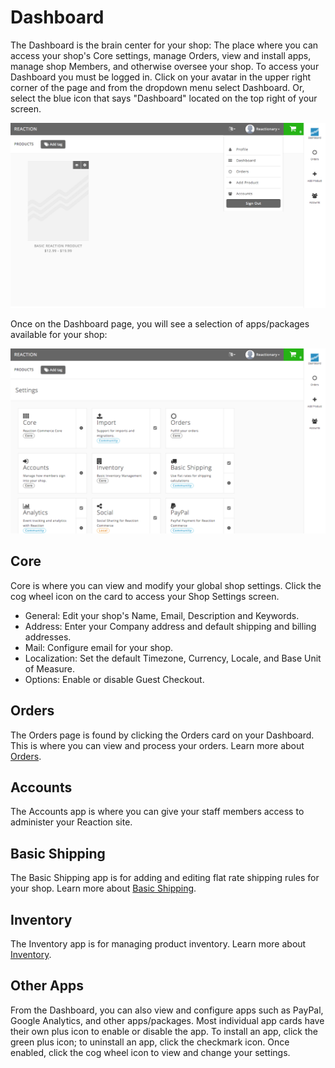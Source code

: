 # Dashboard
The Dashboard is the brain center for your shop: The place where you can access your shop's Core settings, manage Orders, view and install apps, manage shop Members, and otherwise oversee your shop. To access your Dashboard you must be logged in. Click on your avatar in the upper right corner of the page and from the dropdown menu select Dashboard. Or, select the blue icon that says "Dashboard" located on the top right of your screen.

![](/assets/admin-dashboard-navigation.png "Reaction Commerce Dashboard")

Once on the Dashboard page, you will see a selection of apps/packages available for your shop:

![](/assets/admin-dashboard.png "Reaction Commerce Dashboard")

## Core
Core is where you can view and modify your global shop settings. Click the cog wheel icon on the card to access your Shop Settings screen.
- General: Edit your shop's Name,  Email, Description and Keywords.
- Address:  Enter your Company address and default shipping and billing addresses.
- Mail: Configure email for your shop.
- Localization: Set the default Timezone, Currency, Locale, and Base Unit of Measure.  
- Options: Enable or disable Guest Checkout.

## Orders
The Orders page is found by clicking the Orders card on your Dashboard. This is where you can view and process your orders. Learn more about [Orders](https://reactioncommerce.com/docs/master/orders).

## Accounts
The Accounts app is where you can give your staff members access to administer your Reaction site.

## Basic Shipping
The Basic Shipping app is for adding and editing flat rate shipping rules for your shop. Learn more about [Basic Shipping](https://reactioncommerce.com/docs/master/shipping).

## Inventory
The Inventory app is for managing product inventory. Learn more about [Inventory](https://reactioncommerce.com/docs/master/inventory).

## Other Apps
From the Dashboard, you can also view and configure apps such as PayPal, Google Analytics, and other apps/packages. Most individual app cards have their own plus icon to enable or disable the app. To install an app, click the green plus icon; to uninstall an app, click the checkmark icon. Once enabled, click the cog wheel icon to view and change your settings.
